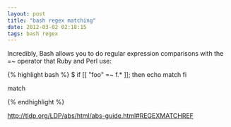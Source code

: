 ```yaml
---
layout: post
title: "bash regex matching"
date: 2012-03-02 02:18:15
tags: bash regex
---
```


</p>
Incredibly, Bash allows you to do regular expression comparisons with the <span class="mono">=~</span> operator   that Ruby and Perl use:

{% highlight bash %}
$ if [[ "foo" =~ f.* ]]; then
    echo match
  fi
 
match

{% endhighlight %}

<p>
<a href="http://tldp.org/LDP/abs/html/abs-guide.html#REGEXMATCHREF">http://tldp.org/LDP/abs/html/abs-guide.html#REGEXMATCHREF</a>
<p>
